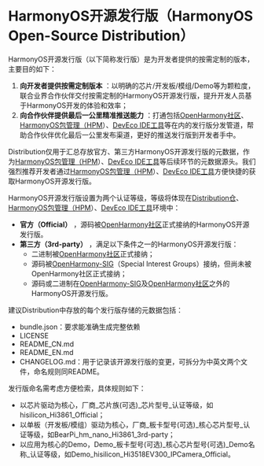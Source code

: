 # HarmonyOS开源发行版（HarmonyOS Open-Source Distribution）

HarmonyOS开源发行版（以下简称发行版）是为开发者提供的按需定制的版本，主要目的如下：
1. **向开发者提供按需定制版本** ：以明确的芯片/开发板/模组/Demo等为颗粒度，联合业界合作伙伴交付按需定制的HarmonyOS开源发行版，提升开发人员基于HarmonyOS开发的体验和效率；
2. **向合作伙伴提供最后一公里精准推送能力** ：打通包括[OpenHarmony社区](https://gitee.com/openharmony)、[HarmonyOS包管理（HPM](https://hpm.harmonyos.com/#/cn/home)）、[DevEco IDE工具](https://devecostudio.rnd.huawei.com/download/embedded-studio#download)等在内的发行版分发管道，帮助合作伙伴优化最后一公里发布渠道，更好的推送发行版到开发者手中。
 
 
Distribution仅用于汇总存放官方、第三方HarmonyOS开源发行版的元数据，作为[HarmonyOS包管理（HPM](https://hpm.harmonyos.com/#/cn/home)）、[DevEco IDE工具](https://devecostudio.rnd.huawei.com/download/embedded-studio#download)等后续环节的元数据源头。我们强烈推荐开发者通过[HarmonyOS包管理（HPM](https://hpm.harmonyos.com/#/cn/home)）、[DevEco IDE工具](https://devecostudio.rnd.huawei.com/download/embedded-studio#download)方便快捷的获取HarmonyOS开源发行版。
  
  
HarmonyOS开源发行版设置为两个认证等级，等级将体现在[Distribution仓](https://gitee.com/openharmony/distribution)、[HarmonyOS包管理（HPM](https://hpm.harmonyos.com/#/cn/home)）、[DevEco IDE工具](https://devecostudio.rnd.huawei.com/download/embedded-studio#download)环境中：
-  **官方（Official）** ，源码被[OpenHarmony社区](https://gitee.com/openharmony)正式接纳的HarmonyOS开源发行版。
-  **第三方（3rd-party）** ，满足以下条件之一的HarmonyOS开源发行版：
   - 二进制被[OpenHarmony社区](https://gitee.com/openharmony)正式接纳；
   - 源码被[OpenHarmony-SIG](https://gitee.com/openharmony-sig)（Special Interest Groups）接纳，但尚未被OpenHarmony社区正式接纳；
   - 源码或二进制在[OpenHarmony-SIG]( https://gitee.com/openharmony-sig )及[OpenHarmony社区](https://gitee.com/openharmony)之外的HarmonyOS开源发行版。
  
  
建议Distribution中存放的每个发行版存储的元数据包括：
- bundle.json：要求能准确生成完整依赖
- LICENSE
- README_CN.md
- README_EN.md
- CHANGELOG.md：用于记录该开源发行版的变更，可拆分为中英文两个文件，命名规则同README。
  
  
发行版命名需考虑方便检索，具体规则如下：
- 以芯片驱动为核心，厂商_芯片族(可选)_芯片型号_认证等级，如hisilicon_Hi3861_Official；
- 以单板（开发板/模组）驱动为核心，厂商_板卡型号(可选)_核心芯片型号_认证等级，如BearPi_hm_nano_Hi3861_3rd-party；
- 以应用为核心的Demo，Demo_板卡型号(可选)_核心芯片型号(可选)_Demo名称_认证等级，如Demo_hisilicon_Hi3518EV300_IPCamera_Official。




